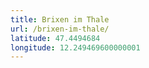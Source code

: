 ```yaml
---
title: Brixen im Thale
url: /brixen-im-thale/
latitude: 47.4494684
longitude: 12.249469600000001
---
```

